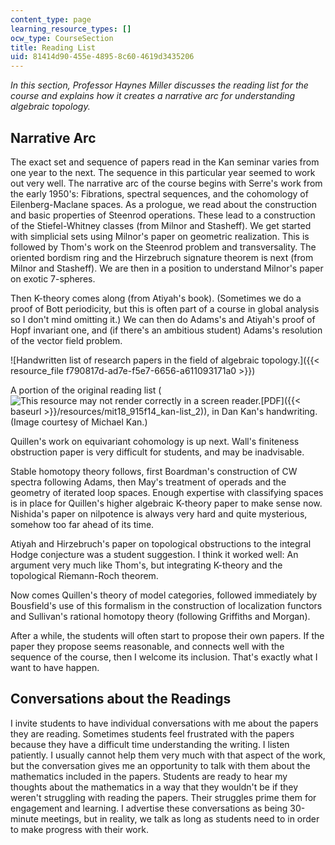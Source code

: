 ```yaml
---
content_type: page
learning_resource_types: []
ocw_type: CourseSection
title: Reading List
uid: 81414d90-455e-4895-8c60-4619d3435206
---
```


_In this section, Professor Haynes Miller discusses the reading list for the course and explains how it creates a narrative arc for understanding algebraic topology._

Narrative Arc
-------------

The exact set and sequence of papers read in the Kan seminar varies from one year to the next. The sequence in this particular year seemed to work out very well. The narrative arc of the course begins with Serre's work from the early 1950's: Fibrations, spectral sequences, and the cohomology of Eilenberg-Maclane spaces. As a prologue, we read about the construction and basic properties of Steenrod operations. These lead to a construction of the Stiefel-Whitney classes (from Milnor and Stasheff). We get started with simplicial sets using Milnor's paper on geometric realization. This is followed by Thom's work on the Steenrod problem and transversality. The oriented bordism ring and the Hirzebruch signature theorem is next (from Milnor and Stasheff). We are then in a position to understand Milnor's paper on exotic 7-spheres.

Then K-theory comes along (from Atiyah's book). (Sometimes we do a proof of Bott periodicity, but this is often part of a course in global analysis so I don't mind omitting it.) We can then do Adams's and Atiyah's proof of Hopf invariant one, and (if there's an ambitious student) Adams's resolution of the vector field problem.

![Handwritten list of research papers in the field of algebraic topology.]({{< resource_file f790817d-ad7e-f5e7-6656-a611093171a0 >}})

A portion of the original reading list (![This resource may not render correctly in a screen reader.](/images/inacessible.gif)[PDF]({{< baseurl >}}/resources/mit18_915f14_kan-list_2)), in Dan Kan's handwriting. (Image courtesy of Michael Kan.)

Quillen's work on equivariant cohomology is up next. Wall's finiteness obstruction paper is very difficult for students, and may be inadvisable.

Stable homotopy theory follows, first Boardman's construction of CW spectra following Adams, then May's treatment of operads and the geometry of iterated loop spaces. Enough expertise with classifying spaces is in place for Quillen's higher algebraic K-theory paper to make sense now. Nishida's paper on nilpotence is always very hard and quite mysterious, somehow too far ahead of its time.

Atiyah and Hirzebruch's paper on topological obstructions to the integral Hodge conjecture was a student suggestion. I think it worked well: An argument very much like Thom's, but integrating K-theory and the topological Riemann-Roch theorem.

Now comes Quillen's theory of model categories, followed immediately by Bousfield's use of this formalism in the construction of localization functors and Sullivan's rational homotopy theory (following Griffiths and Morgan).

After a while, the students will often start to propose their own papers. If the paper they propose seems reasonable, and connects well with the sequence of the course, then I welcome its inclusion. That's exactly what I want to have happen.

Conversations about the Readings
--------------------------------

I invite students to have individual conversations with me about the papers they are reading. Sometimes students feel frustrated with the papers because they have a difficult time understanding the writing. I listen patiently. I usually cannot help them very much with that aspect of the work, but the conversation gives me an opportunity to talk with them about the mathematics included in the papers. Students are ready to hear my thoughts about the mathematics in a way that they wouldn't be if they weren't struggling with reading the papers. Their struggles prime them for engagement and learning. I advertise these conversations as being 30-minute meetings, but in reality, we talk as long as students need to in order to make progress with their work.